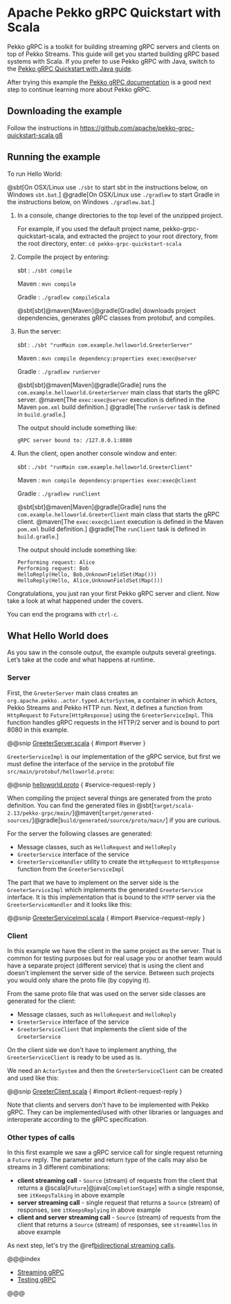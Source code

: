 # Apache Pekko gRPC Quickstart with Scala
 
Pekko gRPC is a toolkit for building streaming gRPC servers and clients on top of Pekko Streams. This guide will get you started building gRPC based systems with Scala. If you prefer to use Pekko gRPC with Java, switch to the [Pekko gRPC Quickstart with Java guide](https://github.com/apache/pekko-grpc-quickstart-java.g8). 

After trying this example the [Pekko gRPC documentation](https://pekko.apache.org/docs/pekko-grpc/current/) is a good next step to continue learning more about Pekko gRPC.

## Downloading the example 

Follow the instructions in https://github.com/apache/pekko-grpc-quickstart-scala.g8

## Running the example

To run Hello World:

@sbt[On OSX/Linux use `./sbt` to start sbt in the instructions below, on Windows `sbt.bat`.]
@gradle[On OSX/Linux use `./gradlew` to start Gradle in the instructions below, on Windows `./gradlew.bat`.]

1. In a console, change directories to the top level of the unzipped project.
 
    For example, if you used the default project name, pekko-grpc-quickstart-scala, and extracted the project to your root directory,
    from the root directory, enter: `cd pekko-grpc-quickstart-scala`

1. Compile the project by entering:

    sbt
    :   ```
        ./sbt compile
        ```

    Maven
    :   ```
        mvn compile
        ```

    Gradle
    :   ```
        ./gradlew compileScala
        ```
 
    @sbt[sbt]@maven[Maven]@gradle[Gradle] downloads project dependencies, generates gRPC classes from protobuf, and compiles.

1. Run the server:

    sbt
    :   ```
        ./sbt "runMain com.example.helloworld.GreeterServer"
        ```

    Maven
    :   ```
        mvn compile dependency:properties exec:exec@server
        ```

    Gradle
    :   ```
        ./gradlew runServer
        ```
 
    @sbt[sbt]@maven[Maven]@gradle[Gradle] runs the `com.example.helloworld.GreeterServer` main class that starts the gRPC server.
    @maven[The `exec:exec@server` execution is defined in the Maven `pom.xml` build definition.]
    @gradle[The `runServer` task is defined in `build.gradle`.]

    The output should include something like:

    ```
    gRPC server bound to: /127.0.0.1:8080
    ```

1. Run the client, open another console window and enter:

    sbt
    :   ```
        ./sbt "runMain com.example.helloworld.GreeterClient"
        ```

    Maven
    :   ```
        mvn compile dependency:properties exec:exec@client
        ```

    Gradle
    :   ```
        ./gradlew runClient
        ```
 
    @sbt[sbt]@maven[Maven]@gradle[Gradle] runs the `com.example.helloworld.GreeterClient` main class that starts the gRPC client.
    @maven[The `exec:exec@client` execution is defined in the Maven `pom.xml` build definition.]
    @gradle[The `runClient` task is defined in `build.gradle`.]

    The output should include something like:

    ```
    Performing request: Alice
    Performing request: Bob
    HelloReply(Hello, Bob,UnknownFieldSet(Map()))
    HelloReply(Hello, Alice,UnknownFieldSet(Map()))
    ```


Congratulations, you just ran your first Pekko gRPC server and client. Now take a look at what happened under the covers.

You can end the programs with `ctrl-c`.

## What Hello World does

As you saw in the console output, the example outputs several greetings. Let’s take at the code and what happens at runtime.

### Server

First, the `GreeterServer` main class creates an `org.apache.pekko..actor.typed.ActorSystem`, a container in which Actors, 
Pekko Streams and Pekko HTTP run. Next, it defines a function from `HttpRequest` to `Future[HttpResponse]` using the `GreeterServiceImpl`. This function
handles gRPC requests in the HTTP/2 server and is bound to port 8080 in this example.

@@snip [GreeterServer.scala]($g8src$/scala/com/example/helloworld/GreeterServer.scala) { #import #server }

`GreeterServiceImpl` is our implementation of the gRPC service, but first we must define the interface of the service
in the protobuf file `src/main/protobuf/helloworld.proto`:

@@snip [helloworld.proto]($g8src$/protobuf/helloworld.proto) { #service-request-reply }

When compiling the project several things are generated from the proto definition. You can find the generated files in 
@sbt[`target/scala-2.13/pekko-grpc/main/`]@maven[`target/generated-sources/`]@gradle[`build/generated/source/proto/main/`]
if you are curious.

For the server the following classes are generated:

* Message classes, such as `HelloRequest` and `HelloReply`
* `GreeterService` interface of the service
* `GreeterServiceHandler` utility to create the `HttpRequest` to `HttpResponse` function from the `GreeterServiceImpl`

The part that we have to implement on the server side is the `GreeterServiceImpl` which implements the generated `GreeterService` interface. It is this implementation that is bound to the `HTTP` server via the `GreeterServiceHandler` and it looks like this:

@@snip [GreeterServiceImpl.scala]($g8src$/scala/com/example/helloworld/GreeterServiceImpl.scala) { #import #service-request-reply }

### Client

In this example we have the client in the same project as the server. That is common for testing purposes but for real usage
you or another team would have a separate project (different service) that is using the client and doesn't implement the
server side of the service. Between such projects you would only share the proto file (by copying it).

From the same proto file that was used on the server side classes are generated for the client:

* Message classes, such as `HelloRequest` and `HelloReply`
* `GreeterService` interface of the service
* `GreeterServiceClient` that implements the client side of the `GreeterService`

On the client side we don't have to implement anything, the `GreeterServiceClient` is ready to be used as is.

We need an `ActorSystem` and then the `GreeterServiceClient` can be created and used like this:

@@snip [GreeterClient.scala]($g8src$/scala/com/example/helloworld/GreeterClient.scala) { #import #client-request-reply }

Note that clients and servers don't have to be implemented with Pekko gRPC. They can be implemented/used with other libraries or languages and interoperate according to the gRPC specification.

### Other types of calls

In this first example we saw a gRPC service call for single request returning a `Future` reply.
The parameter and return type of the calls may also be streams in 3 different combinations:

* **client streaming call** - `Source` (stream) of requests from the client that returns a
  @scala[`Future`]@java[`CompletionStage`] with a single response,
  see `itKeepsTalking` in above example
* **server streaming call** - single request that returns a `Source` (stream) of responses,
  see `itKeepsReplying` in above example
* **client and server streaming call** - `Source` (stream) of requests from the client that returns a
  `Source` (stream) of responses,
  see `streamHellos` in above example

As next step, let's try the @ref[bidirectional streaming calls](streaming.md).

@@@index

* [Streaming gRPC](streaming.md)
* [Testing gRPC](testing.md)

@@@
